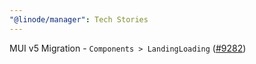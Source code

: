 ```yaml
---
"@linode/manager": Tech Stories
---
```


MUI v5 Migration - `Components > LandingLoading` ([#9282](https://github.com/linode/manager/pull/9282))
